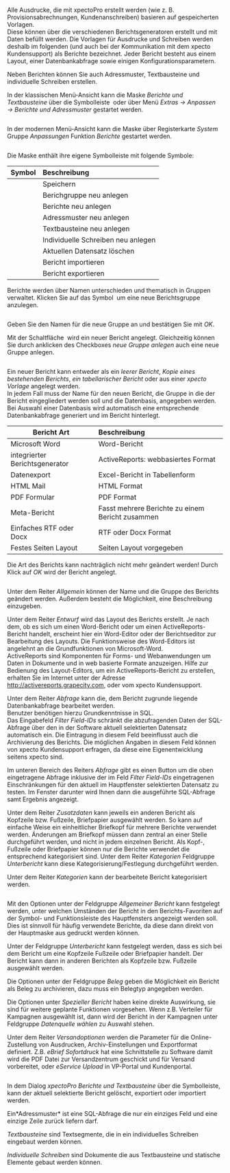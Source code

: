 <!DOCTYPE html>
<html>
<head>
<meta charset="utf-8">
<meta name="viewport" content="width=device-width, initial-scale=1.0">
<title>100_Berichte_und_Adressmuster.md</title>
<link rel="stylesheet" href="https://stackedit.io/res-min/themes/base.css" />
<script type="text/javascript" src="https://cdn.mathjax.org/mathjax/latest/MathJax.js?config=TeX-AMS_HTML"></script>
</head>
<body><div class="container"><p>Alle Ausdrucke, die mit xpectoPro erstellt werden (wie z. B. Provisionsabrechnungen, Kundenanschreiben) basieren auf gespeicherten Vorlagen.  <br>
Diese können über die verschiedenen Berichtsgeneratoren erstellt und mit Daten befüllt werden. Die Vorlagen für Ausdrucke und Schreiben werden deshalb im folgenden (und auch bei der Kommunikation mit dem xpecto Kundensupport) als Berichte bezeichnet. Jeder Bericht besteht aus einem Layout, einer Datenbankabfrage sowie einigen Konfigurationsparametern. </p>

<p>Neben Berichten können Sie auch Adressmuster, Textbausteine und individuelle Schreiben erstellen.</p>

<p>In der klassischen Menü-Ansicht kann die Maske <em>Berichte und Textbausteine</em>  über die Symbolleiste <img src="http://xpecto.github.io/docs/img/img_1442245724286.png" alt="" title=""> oder über Menü <em>Extras → Anpassen → Berichte und Adressmuster</em> gestartet werden.</p>

<p><img src="http://xpecto.github.io/docs/img/img_1461933940294.png" alt="" title=""></p>

<p>In der modernen Menü-Ansicht kann die Maske über Registerkarte <em>System</em> Gruppe <em>Anpassungen</em> Funktion <em>Berichte</em> gestartet werden.</p>

<p><img src="http://xpecto.github.io/docs/img/img_1461934806060.png" alt="" title=""></p>

<p>Die Maske enthält ihre eigene Symbolleiste mit folgende Symbole:</p>

<table>
<thead>
<tr>
  <th>Symbol</th>
  <th align="left">Beschreibung</th>
</tr>
</thead>
<tbody><tr>
  <td><img src="http://xpecto.github.io/docs/img/img_1461935229842.png" alt="" title=""></td>
  <td align="left">Speichern</td>
</tr>
<tr>
  <td><img src="http://xpecto.github.io/docs/img/img_1461935188197.png" alt="" title=""></td>
  <td align="left">Berichgruppe neu anlegen</td>
</tr>
<tr>
  <td><img src="http://xpecto.github.io/docs/img/img_1461935251084.png" alt="" title=""></td>
  <td align="left">Berichte neu anlegen</td>
</tr>
<tr>
  <td><img src="http://xpecto.github.io/docs/img/img_1461935295787.png" alt="" title=""></td>
  <td align="left">Adressmuster neu anlegen</td>
</tr>
<tr>
  <td><img src="http://xpecto.github.io/docs/img/img_1461935335008.png" alt="" title=""></td>
  <td align="left">Textbausteine neu anlegen</td>
</tr>
<tr>
  <td><img src="http://xpecto.github.io/docs/img/img_1461935370018.png" alt="" title=""></td>
  <td align="left">Individuelle Schreiben neu anlegen</td>
</tr>
<tr>
  <td><img src="http://xpecto.github.io/docs/img/img_1461935407107.png" alt="" title=""></td>
  <td align="left">Aktuellen Datensatz löschen</td>
</tr>
<tr>
  <td><img src="http://xpecto.github.io/docs/img/img_1461935451257.png" alt="" title=""></td>
  <td align="left">Bericht importieren</td>
</tr>
<tr>
  <td><img src="http://xpecto.github.io/docs/img/img_1461935507991.png" alt="" title=""></td>
  <td align="left">Bericht exportieren</td>
</tr>
</tbody></table>


<p>Berichte werden über Namen unterschieden und thematisch in Gruppen verwaltet. Klicken Sie auf das Symbol <img src="http://xpecto.github.io/docs/img/img_1424086630188.png" alt="" title=""> um eine neue Berichtsgruppe anzulegen. </p>

<p><img src="http://xpecto.github.io/docs/img/img_1424086718173.png" alt="" title=""></p>

<p>Geben Sie den Namen für die neue Gruppe an und bestätigen Sie mit <em>OK</em>.</p>

<p>Mit der Schaltfläche <img src="http://xpecto.github.io/docs/img/img_1424086982407.png" alt="" title=""> wird ein neuer Bericht angelegt. Gleichzeitig können Sie durch anklicken des Checkboxes <em>neue Gruppe anlegen</em> auch eine neue Gruppe anlegen.</p>

<p><img src="http://xpecto.github.io/docs/img/img_1442415998478.png" alt="" title=""></p>

<p>Ein neuer Bericht kann entweder als ein <em>leerer Bericht</em>, <em>Kopie eines bestehenden Berichts</em>, <em>ein tabellarischer Bericht</em> oder aus einer <em>xpecto Vorlage</em> angelegt werden.  <br>
In jedem Fall muss der Name für den neuen Bericht, die Gruppe in die der Bericht eingegliedert werden soll und die Datenbasis, angegeben werden.  <br>
Bei Auswahl einer Datenbasis wird automatisch eine entsprechende Datenbankabfrage generiert und im Bericht hinterlegt. </p>

<table>
<thead>
<tr>
  <th>Bericht Art</th>
  <th align="left">Beschreibung</th>
</tr>
</thead>
<tbody><tr>
  <td>Microsoft Word</td>
  <td align="left">Word-Bericht</td>
</tr>
<tr>
  <td>integrierter Berichtsgenerator</td>
  <td align="left">ActiveReports:  webbasiertes Format</td>
</tr>
<tr>
  <td>Datenexport</td>
  <td align="left">Excel-Bericht in Tabellenform</td>
</tr>
<tr>
  <td>HTML Mail</td>
  <td align="left">HTML Format</td>
</tr>
<tr>
  <td>PDF Formular</td>
  <td align="left">PDF Format</td>
</tr>
<tr>
  <td>Meta-Bericht</td>
  <td align="left">Fasst mehrere Berichte zu einem Bericht zusammen</td>
</tr>
<tr>
  <td>Einfaches RTF oder Docx</td>
  <td align="left">RTF oder Docx Format</td>
</tr>
<tr>
  <td>Festes Seiten Layout</td>
  <td align="left">Seiten Layout vorgegeben</td>
</tr>
</tbody></table>


<p>Die Art des Berichts kann nachträglich nicht mehr geändert werden! Durch Klick auf <em>OK</em> wird der Bericht angelegt.</p>

<p><img src="http://xpecto.github.io/docs/img/img_1442317569556.png" alt="" title=""></p>

<p>Unter dem Reiter <em>Allgemein</em> können der Name und die Gruppe des Berichts geändert werden. Außerdem besteht die Möglichkeit, eine Beschreibung einzugeben.</p>

<p>Unter dem Reiter <em>Entwurf</em> wird das Layout des Berichts erstellt. Je nach dem, ob es sich um einen Word-Bericht oder um einen ActiveReports-Bericht handelt, erscheint hier ein Word-Editor oder der Berichtseditor zur Bearbeitung des Layouts. Die Funktionsweise des Word-Editors ist angelehnt an die Grundfunktionen von Microsoft-Word. <br>
ActiveReports sind Komponenten für Forms- und Webanwendungen um Daten in Dokumente und in web basierte Formate anzuzeigen. Hilfe zur Bedienung des Layout-Editors, um ein ActiveReports-Bericht zu erstellen, erhalten Sie im Internet unter der Adresse <a href="http://activereports.grapecity.com">http://activereports.grapecity.com</a>, oder vom xpecto Kundensupport.</p>

<p>Unter dem Reiter <em>Abfrage</em> kann die, dem Bericht zugrunde liegende Datenbankabfrage bearbeitet werden.  <br>
Benutzer benötigen hierzu Grundkenntnisse in SQL.  <br>
Das Eingabefeld <em>Filter Field-IDs</em> schränkt die abzufragenden Daten der SQL-Abfrage über den in der Software aktuell selektierten Datensatz automatisch ein. Die Eintragung in diesem Feld beeinflusst auch die Archivierung des Berichts. Die möglichen Angaben in diesem Feld können von xpecto Kundensupport erfragen, da diese eine Eigenentwicklung seitens xpecto sind.</p>

<p>Im unteren Bereich des Reiters <em>Abfrage</em> gibt es einen Button um die oben eingetragene Abfrage inklusive der im Feld <em>Filter Field-IDs</em> eingetragenen Einschränkungen für den aktuell im Hauptfenster selektierten Datensatz zu testen. Im Fenster darunter wird Ihnen dann die ausgeführte SQL-Abfrage samt Ergebnis angezeigt.</p>

<p>Unter dem Reiter <em>Zusatzdaten</em> kann jeweils ein anderen Bericht als Kopfzeile bzw. Fußzeile, Briefpapier ausgewählt werden. So kann auf einfache Weise ein einheitlicher Briefkopf für mehrere Berichte verwendet werden. Änderungen am Briefkopf müssen dann zentral an einer Stelle durchgeführt werden, und nicht in jedem einzelnen Bericht. Als Kopf-, Fußzeile oder Briefpapier können nur die Berichte verwendet die entsprechend kategorisiert sind. Unter dem Reiter <em>Kategorien</em> Feldgruppe <em>Unterbericht</em> kann diese Kategorisierung/Festlegung durchgeführt werden.</p>

<p>Unter dem Reiter <em>Kategorien</em> kann der bearbeitete Bericht kategorisiert werden. </p>

<p><img src="http://xpecto.github.io/docs/img/img_1442317999574.png" alt="" title=""></p>

<p>Mit den Optionen unter der Feldgruppe <em>Allgemeiner Bericht</em> kann festgelegt werden, unter welchen Umständen der Bericht in den Berichts-Favoriten auf der Symbol- und Funktionsleiste des Hauptfensters angezeigt werden soll. Dies ist sinnvoll für häufig verwendete Berichte, da diese dann direkt von der Hauptmaske aus gedruckt werden können.</p>

<p>Unter der Feldgruppe <em>Unterbericht</em> kann festgelegt werden, dass es sich bei dem Bericht um eine Kopfzeile Fußzeile oder Briefpapier handelt. Der Bericht kann dann in anderen Berichten als Kopfzeile bzw. Fußzeile ausgewählt werden. </p>

<p>Die Optionen unter der Feldgruppe <em>Beleg</em> geben die Möglichkeit ein Bericht als Beleg zu archivieren, dazu muss ein Belegtyp angegeben werden.</p>

<p>Die Optionen unter <em>Spezieller Bericht</em> haben keine direkte Auswirkung, sie sind für weitere geplante Funktionen vorgesehen. Wenn z.B. Verteiler für Kampagnen ausgewählt ist, dann wird der Bericht in der Kampagnen unter Feldgruppe <em>Datenquelle wählen</em> zu Auswahl stehen.</p>

<p>Unter dem Reiter <em>Versandoptionen</em> werden die Parameter für die Online-Zustellung von Ausdrucken, Archiv-Einstellungen und Exportformat definiert. Z.B. <em>eBrief Sofortdruck</em> hat eine Schnittstelle zu Software damit wird die PDF Datei zur Versandzentrum geschickt und für Versand vorbereitet, oder <em>eService Upload</em> in VP-Portal und Kundenportal.</p>

<p><img src="http://xpecto.github.io/docs/img/img_1442570315303.png" alt="" title=""></p>

<p>In dem Dialog <em>xpectoPro Berichte und Textbausteine</em> über die Symbolleiste, kann der aktuell selektierte Bericht gelöscht, exportiert oder importiert werden. </p>

<p>Ein*Adressmuster* ist eine SQL-Abfrage die nur ein einziges Feld und eine einzige Zeile zurück liefern darf.</p>

<p><em>Textbausteine</em> sind Textsegmente, die in ein individuelles Schreiben eingebaut werden können. </p>

<p><em>Individuelle Schreiben</em> sind Dokumente die aus Textbausteine und statische Elemente gebaut werden können.</p></div></body>
</html>